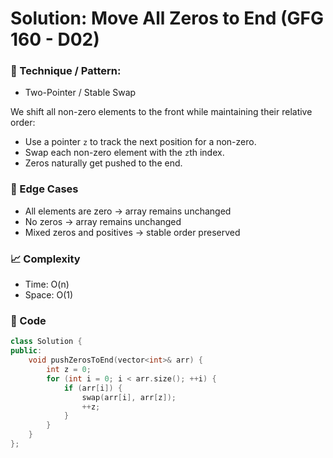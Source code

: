 # Solution: Move All Zeros to End (GFG 160 - D02)

### 🧠 Technique / Pattern:

- Two-Pointer / Stable Swap

We shift all non-zero elements to the front while maintaining their relative order:

- Use a pointer `z` to track the next position for a non-zero.
- Swap each non-zero element with the `z`th index.
- Zeros naturally get pushed to the end.

### 🧪 Edge Cases

- All elements are zero → array remains unchanged
- No zeros → array remains unchanged
- Mixed zeros and positives → stable order preserved

### 📈 Complexity

- Time: O(n)
- Space: O(1)

### 🧾 Code

```cpp
class Solution {
public:
    void pushZerosToEnd(vector<int>& arr) {
        int z = 0;
        for (int i = 0; i < arr.size(); ++i) {
            if (arr[i]) {
                swap(arr[i], arr[z]);
                ++z;
            }
        }
    }
};
```
